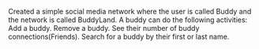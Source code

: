 Created a simple social media network where the user is called Buddy and the network is called BuddyLand.
A buddy can do the following activities:
  Add a buddy.
  Remove a buddy.
  See their number of buddy connections(Friends).
  Search for a buddy by their first or last name.
